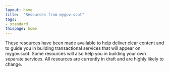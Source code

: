 ```yaml
---
layout: home
title:  "Resources from mygov.scot"
tags:
- standard
thispage: home
---
```


These resources have been made available to help deliver clear content and to guide you in building transactional services that will appear on mygov.scot. Some resources will also help you in building your own separate services. All resources are currently in draft and are highly likely to change.
